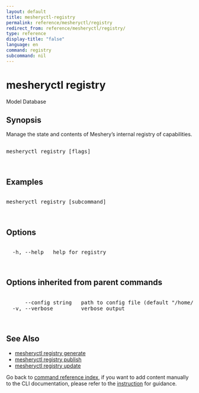 ```yaml
---
layout: default
title: mesheryctl-registry
permalink: reference/mesheryctl/registry
redirect_from: reference/mesheryctl/registry/
type: reference
display-title: "false"
language: en
command: registry
subcommand: nil
---
```


# mesheryctl registry

Model Database

## Synopsis

Manage the state and contents of Meshery’s internal registry of capabilities.

<pre class='codeblock-pre'>
<div class='codeblock'>
mesheryctl registry [flags]

</div>
</pre>

## Examples

<pre class='codeblock-pre'>
<div class='codeblock'>
mesheryctl registry [subcommand]

</div>
</pre>

## Options

<pre class='codeblock-pre'>
<div class='codeblock'>
  -h, --help   help for registry

</div>
</pre>

## Options inherited from parent commands

<pre class='codeblock-pre'>
<div class='codeblock'>
      --config string   path to config file (default "/home/runner/.meshery/config.yaml")
  -v, --verbose         verbose output

</div>
</pre>

## See Also

- [mesheryctl registry generate](/reference/mesheryctl/registry/generate)
- [mesheryctl registry publish](/reference/mesheryctl/registry/publish)
- [mesheryctl registry update](/reference/mesheryctl/registry/update)

Go back to [command reference index](/reference/mesheryctl/), if you want to add content manually to the CLI documentation, please refer to the [instruction](/project/contributing/contributing-cli#preserving-manually-added-documentation) for guidance.

